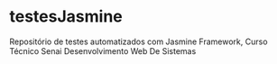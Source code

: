 # testesJasmine
Repositório de testes automatizados com Jasmine Framework, Curso Técnico Senai Desenvolvimento Web De Sistemas
